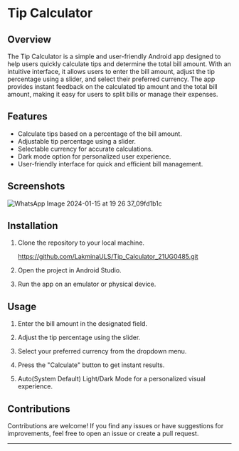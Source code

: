 # Tip Calculator


## Overview

The Tip Calculator is a simple and user-friendly Android app designed to help users quickly calculate tips and determine the total bill amount. With an intuitive interface, it allows users to enter the bill amount, adjust the tip percentage using a slider, and select their preferred currency. The app provides instant feedback on the calculated tip amount and the total bill amount, making it easy for users to split bills or manage their expenses.

## Features

- Calculate tips based on a percentage of the bill amount.
- Adjustable tip percentage using a slider.
- Selectable currency for accurate calculations.
- Dark mode option for personalized user experience.
- User-friendly interface for quick and efficient bill management.

## Screenshots

![WhatsApp Image 2024-01-15 at 19 26 37_09fd1b1c](https://github.com/LakminaULS/Tip_Calculator_21UG0485/assets/91332457/4748bf3d-469b-4bad-aaf2-201155b4a8aa)


## Installation

1. Clone the repository to your local machine.
   
   https://github.com/LakminaULS/Tip_Calculator_21UG0485.git
   
2. Open the project in Android Studio.

3. Run the app on an emulator or physical device.

## Usage

1. Enter the bill amount in the designated field.

2. Adjust the tip percentage using the slider.

3. Select your preferred currency from the dropdown menu.

4. Press the "Calculate" button to get instant results.

5. Auto(System Default) Light/Dark Mode for a personalized visual experience.

## Contributions

Contributions are welcome! If you find any issues or have suggestions for improvements, feel free to open an issue or create a pull request.

---
